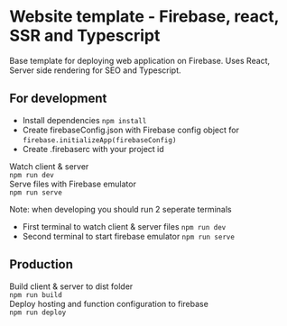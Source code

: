 # Website template - Firebase, react, SSR and Typescript

Base template for deploying web application on Firebase.
Uses React, Server side rendering for SEO and Typescript.

## For development

- Install dependencies `npm install`
- Create firebaseConfig.json with Firebase config object for `firebase.initializeApp(firebaseConfig)`
- Create .firebaserc with your project id

Watch client & server  
`npm run dev`  
Serve files with Firebase emulator  
`npm run serve`  

Note: when developing you should run 2 seperate terminals

- First terminal to watch client & server files `npm run dev`
- Second terminal to start firebase emulator `npm run serve`

## Production

Build client & server to dist folder  
`npm run build`  
Deploy hosting and function configuration to firebase  
`npm run deploy`
